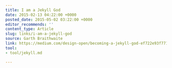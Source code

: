 ```yaml
---
title: I am a Jekyll God
date: 2015-02-13 04:22:00 +0000
posted_date: 2015-05-02 03:22:00 +0000
editor_recommends: ''
content_type: Article
slug: links/i-am-a-jekyll-god
source: Garth Braithwaite
link: https://medium.com/design-open/becoming-a-jekyll-god-ef722e93f771/
tool:
- tool/jekyll.md

---
```

